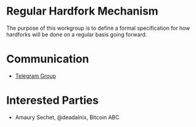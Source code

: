 # Regular Hardfork Mechanism

The purpose of this workgroup is to define a formal specification for how
hardforks will be done on a regular basis going forward.

# Communication

* [Telegram Group](https://t.me/joinchat/AAAAAEU12wV25KF47Z6igg)

# Interested Parties

- Amaury Sechet, @deadalnix, Bitcoin ABC
